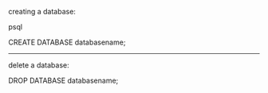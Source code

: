 creating a database:


psql


CREATE DATABASE databasename;



*****************


delete a database:

DROP DATABASE databasename;

